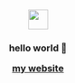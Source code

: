 <div align=center><img height="35px" src="https://files.catbox.moe/wdbc9h.png" ><img height="50px" /> </div>
 </strong>
 <div align=center> <h3> hello world 👋
  
 <a href="https://mrmeowcat.dev">my website</a>

